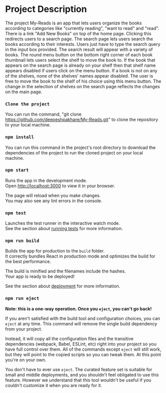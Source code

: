 # Project Description

The project My-Reads is an app that lets users organize the books according to categories like "currently reading", "want to read" and "read".
There is a link "Add New Books" on top of the home page. Clicking this redirects users to a search page. 
The search page lets users search the books according to their interests. Users just have to type the search query in the input box provided. The search result will appear with a variety of books.
The round menu button on the bottom right corner of each book thumbnail lets users select the shelf to move the book to.
If the book that appears on the search page is already on your shelf then that shelf name appears disabled if users click on the menu button. If a book is not on any of the shelves, none of the shelves' names appear disabled. The user is free to move the book to the shelf of his choice using this menu button. The change in the selection of shelves on the search page reflects the changes on the main page.

### `Clone the project`

You can run the command, "git clone https://github.com/deepeshpakhare/My-Reads.git" to clone the repository to your local machine.

### `npm install`

You can run this command in the project's root directory to download the dependencies of the project to run the cloned project on your local machine.

### `npm start`

Runs the app in the development mode.\
Open [http://localhost:3000](http://localhost:3000) to view it in your browser.

The page will reload when you make changes.\
You may also see any lint errors in the console.

### `npm test`

Launches the test runner in the interactive watch mode.\
See the section about [running tests](https://facebook.github.io/create-react-app/docs/running-tests) for more information.

### `npm run build`

Builds the app for production to the `build` folder.\
It correctly bundles React in production mode and optimizes the build for the best performance.

The build is minified and the filenames include the hashes.\
Your app is ready to be deployed!

See the section about [deployment](https://facebook.github.io/create-react-app/docs/deployment) for more information.

### `npm run eject`

**Note: this is a one-way operation. Once you `eject`, you can't go back!**

If you aren't satisfied with the build tool and configuration choices, you can `eject` at any time. This command will remove the single build dependency from your project.

Instead, it will copy all the configuration files and the transitive dependencies (webpack, Babel, ESLint, etc) right into your project so you have full control over them. All of the commands except `eject` will still work, but they will point to the copied scripts so you can tweak them. At this point you're on your own.

You don't have to ever use `eject`. The curated feature set is suitable for small and middle deployments, and you shouldn't feel obligated to use this feature. However we understand that this tool wouldn't be useful if you couldn't customize it when you are ready for it.
